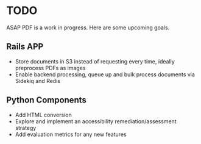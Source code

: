 # TODO

ASAP PDF is a work in progress. Here are some upcoming goals.

## Rails APP
* Store documents in S3 instead of requesting every time, ideally preprocess PDFs as images
* Enable backend processing, queue up and bulk process documents via Sidekiq and Redis

## Python Components
* Add HTML conversion
* Explore and implement an accessibility remediation/assessment strategy
* Add evaluation metrics for any new features